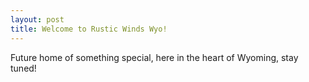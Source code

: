 ```yaml
---
layout: post
title: Welcome to Rustic Winds Wyo!
---
```


Future home of something special, here in the heart of Wyoming, stay tuned!
